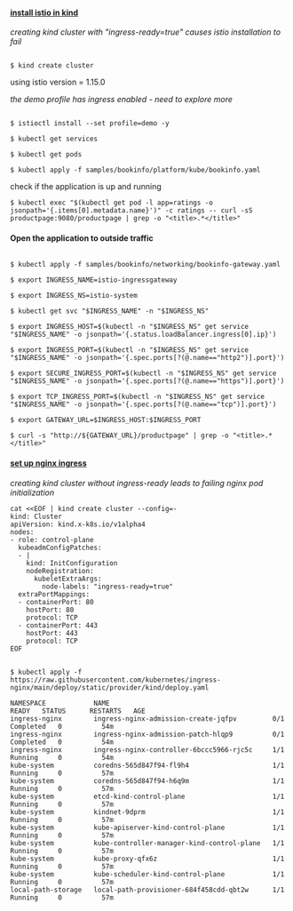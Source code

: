 #### <ins>install istio in kind</ins>

*creating kind cluster with "ingress-ready=true" causes istio installation to fail*

```console 

```

```console 
$ kind create cluster
```
using istio version = 1.15.0

*the demo profile has ingress enabled - need to explore more*

```console

$ istioctl install --set profile=demo -y

$ kubectl get services

$ kubectl get pods

$ kubectl apply -f samples/bookinfo/platform/kube/bookinfo.yaml

```

check if the application is up and running
```console 
$ kubectl exec "$(kubectl get pod -l app=ratings -o jsonpath='{.items[0].metadata.name}')" -c ratings -- curl -sS productpage:9080/productpage | grep -o "<title>.*</title>"

```

#### Open the application to outside traffic

```console 

$ kubectl apply -f samples/bookinfo/networking/bookinfo-gateway.yaml 

$ export INGRESS_NAME=istio-ingressgateway

$ export INGRESS_NS=istio-system

$ kubectl get svc "$INGRESS_NAME" -n "$INGRESS_NS"

$ export INGRESS_HOST=$(kubectl -n "$INGRESS_NS" get service "$INGRESS_NAME" -o jsonpath='{.status.loadBalancer.ingress[0].ip}')

$ export INGRESS_PORT=$(kubectl -n "$INGRESS_NS" get service "$INGRESS_NAME" -o jsonpath='{.spec.ports[?(@.name=="http2")].port}')

$ export SECURE_INGRESS_PORT=$(kubectl -n "$INGRESS_NS" get service "$INGRESS_NAME" -o jsonpath='{.spec.ports[?(@.name=="https")].port}')

$ export TCP_INGRESS_PORT=$(kubectl -n "$INGRESS_NS" get service "$INGRESS_NAME" -o jsonpath='{.spec.ports[?(@.name=="tcp")].port}')

$ export GATEWAY_URL=$INGRESS_HOST:$INGRESS_PORT

$ curl -s "http://${GATEWAY_URL}/productpage" | grep -o "<title>.*</title>"

```


#### <ins> set up nginx ingress </ins>

 *creating kind cluster without ingress-ready leads to failing nginx pod initialization*

```console
cat <<EOF | kind create cluster --config=-
kind: Cluster
apiVersion: kind.x-k8s.io/v1alpha4
nodes:
- role: control-plane
  kubeadmConfigPatches:
  - |
    kind: InitConfiguration
    nodeRegistration:
      kubeletExtraArgs:
        node-labels: "ingress-ready=true"
  extraPortMappings:
  - containerPort: 80
    hostPort: 80
    protocol: TCP
  - containerPort: 443
    hostPort: 443
    protocol: TCP
EOF
```

```console

$ kubectl apply -f https://raw.githubusercontent.com/kubernetes/ingress-nginx/main/deploy/static/provider/kind/deploy.yaml

NAMESPACE            NAME                                         READY   STATUS      RESTARTS   AGE
ingress-nginx        ingress-nginx-admission-create-jqfpv         0/1     Completed   0          54m
ingress-nginx        ingress-nginx-admission-patch-hlqp9          0/1     Completed   0          54m
ingress-nginx        ingress-nginx-controller-6bccc5966-rjc5c     1/1     Running     0          54m
kube-system          coredns-565d847f94-fl9h4                     1/1     Running     0          57m
kube-system          coredns-565d847f94-h6q9m                     1/1     Running     0          57m
kube-system          etcd-kind-control-plane                      1/1     Running     0          57m
kube-system          kindnet-9dprm                                1/1     Running     0          57m
kube-system          kube-apiserver-kind-control-plane            1/1     Running     0          57m
kube-system          kube-controller-manager-kind-control-plane   1/1     Running     0          57m
kube-system          kube-proxy-qfx6z                             1/1     Running     0          57m
kube-system          kube-scheduler-kind-control-plane            1/1     Running     0          57m
local-path-storage   local-path-provisioner-684f458cdd-qbt2w      1/1     Running     0          57m
```

